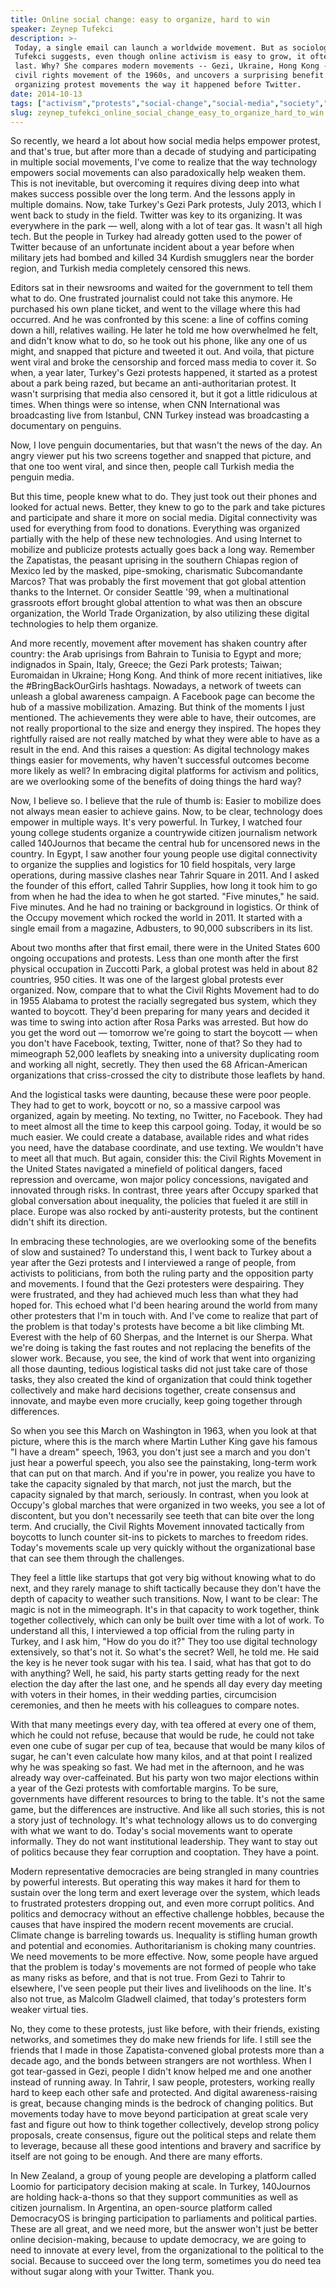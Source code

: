 ```yaml
---
title: Online social change: easy to organize, hard to win
speaker: Zeynep Tufekci
description: >-
 Today, a single email can launch a worldwide movement. But as sociologist Zeynep
 Tufekci suggests, even though online activism is easy to grow, it often doesn't
 last. Why? She compares modern movements -- Gezi, Ukraine, Hong Kong -- to the
 civil rights movement of the 1960s, and uncovers a surprising benefit of
 organizing protest movements the way it happened before Twitter.
date: 2014-10-13
tags: ["activism","protests","social-change","social-media","society","sociology","technology"]
slug: zeynep_tufekci_online_social_change_easy_to_organize_hard_to_win
---
```


So recently, we heard a lot about how social media helps empower protest, and that's true,
but after more than a decade of studying and participating in multiple social movements,
I've come to realize that the way technology empowers social movements can also
paradoxically help weaken them. This is not inevitable, but overcoming it requires diving
deep into what makes success possible over the long term. And the lessons apply in
multiple domains. Now, take Turkey's Gezi Park protests, July 2013, which I went back to
study in the field. Twitter was key to its organizing. It was everywhere in the park —
well, along with a lot of tear gas. It wasn't all high tech. But the people in Turkey had
already gotten used to the power of Twitter because of an unfortunate incident about a
year before when military jets had bombed and killed 34 Kurdish smugglers near the border
region, and Turkish media completely censored this news.

Editors sat in their newsrooms and waited for the government to tell them what to do. One
frustrated journalist could not take this anymore. He purchased his own plane ticket, and
went to the village where this had occurred. And he was confronted by this scene: a line
of coffins coming down a hill, relatives wailing. He later he told me how overwhelmed he
felt, and didn't know what to do, so he took out his phone, like any one of us might, and
snapped that picture and tweeted it out. And voila, that picture went viral and broke the
censorship and forced mass media to cover it. So when, a year later, Turkey's Gezi protests
happened, it started as a protest about a park being razed, but became an
anti-authoritarian protest. It wasn't surprising that media also censored it, but it got a
little ridiculous at times. When things were so intense, when CNN International was
broadcasting live from Istanbul, CNN Turkey instead was broadcasting a documentary on
penguins.

Now, I love penguin documentaries, but that wasn't the news of the day. An angry viewer
put his two screens together and snapped that picture, and that one too went viral, and
since then, people call Turkish media the penguin media. 

But this time, people knew what to do. They just took out their phones and looked for
actual news. Better, they knew to go to the park and take pictures and participate and
share it more on social media. Digital connectivity was used for everything from food to
donations. Everything was organized partially with the help of these new technologies. And
using Internet to mobilize and publicize protests actually goes back a long way. Remember
the Zapatistas, the peasant uprising in the southern Chiapas region of Mexico led by the
masked, pipe-smoking, charismatic Subcomandante Marcos? That was probably the first
movement that got global attention thanks to the Internet. Or consider Seattle '99, when a
multinational grassroots effort brought global attention to what was then an obscure
organization, the World Trade Organization, by also utilizing these digital technologies
to help them organize.

And more recently, movement after movement has shaken country after country: the Arab
uprisings from Bahrain to Tunisia to Egypt and more; indignados in Spain, Italy, Greece;
the Gezi Park protests; Taiwan; Euromaidan in Ukraine; Hong Kong. And think of more recent
initiatives, like the #BringBackOurGirls hashtags. Nowadays, a network of tweets can
unleash a global awareness campaign. A Facebook page can become the hub of a massive
mobilization. Amazing. But think of the moments I just mentioned. The achievements they
were able to have, their outcomes, are not really proportional to the size and energy they
inspired. The hopes they rightfully raised are not really matched by what they were able
to have as a result in the end. And this raises a question: As digital technology makes
things easier for movements, why haven't successful outcomes become more likely as well?
In embracing digital platforms for activism and politics, are we overlooking some of the
benefits of doing things the hard way?

Now, I believe so. I believe that the rule of thumb is: Easier to mobilize does not always
mean easier to achieve gains. Now, to be clear, technology does empower in multiple ways.
It's very powerful. In Turkey, I watched four young college students organize a
countrywide citizen journalism network called 140Journos that became the central hub for
uncensored news in the country. In Egypt, I saw another four young people use digital
connectivity to organize the supplies and logistics for 10 field hospitals, very large
operations, during massive clashes near Tahrir Square in 2011. And I asked the founder of
this effort, called Tahrir Supplies, how long it took him to go from when he had the idea
to when he got started. "Five minutes," he said. Five minutes. And he had no training or
background in logistics. Or think of the Occupy movement which rocked the world in 2011.
It started with a single email from a magazine, Adbusters, to 90,000 subscribers in its
list.

About two months after that first email, there were in the United States 600 ongoing
occupations and protests. Less than one month after the first physical occupation in
Zuccotti Park, a global protest was held in about 82 countries, 950 cities. It was one of
the largest global protests ever organized. Now, compare that to what the Civil Rights
Movement had to do in 1955 Alabama to protest the racially segregated bus system, which
they wanted to boycott. They'd been preparing for many years and decided it was time to
swing into action after Rosa Parks was arrested. But how do you get the word out —
tomorrow we're going to start the boycott — when you don't have Facebook, texting,
Twitter, none of that? So they had to mimeograph 52,000 leaflets by sneaking into a
university duplicating room and working all night, secretly. They then used the 68
African-American organizations that criss-crossed the city to distribute those leaflets by
hand.

And the logistical tasks were daunting, because these were poor people. They had to get to
work, boycott or no, so a massive carpool was organized, again by meeting. No texting, no
Twitter, no Facebook. They had to meet almost all the time to keep this carpool
going. Today, it would be so much easier. We could create a database, available rides and
what rides you need, have the database coordinate, and use texting. We wouldn't have to
meet all that much. But again, consider this: the Civil Rights Movement in the United
States navigated a minefield of political dangers, faced repression and overcame, won
major policy concessions, navigated and innovated through risks. In contrast, three years
after Occupy sparked that global conversation about inequality, the policies that fueled
it are still in place. Europe was also rocked by anti-austerity protests, but the
continent didn't shift its direction.

In embracing these technologies, are we overlooking some of the benefits of slow and
sustained? To understand this, I went back to Turkey about a year after the Gezi protests
and I interviewed a range of people, from activists to politicians, from both the ruling
party and the opposition party and movements. I found that the Gezi protesters were
despairing. They were frustrated, and they had achieved much less than what they had hoped
for. This echoed what I'd been hearing around the world from many other protesters that
I'm in touch with. And I've come to realize that part of the problem is that today's
protests have become a bit like climbing Mt. Everest with the help of 60 Sherpas, and the
Internet is our Sherpa. What we're doing is taking the fast routes and not replacing the
benefits of the slower work. Because, you see, the kind of work that went into organizing
all those daunting, tedious logistical tasks did not just take care of those tasks, they
also created the kind of organization that could think together collectively and make hard
decisions together, create consensus and innovate, and maybe even more crucially, keep
going together through differences.

So when you see this March on Washington in 1963, when you look at that picture, where
this is the march where Martin Luther King gave his famous "I have a dream" speech, 1963,
you don't just see a march and you don't just hear a powerful speech, you also see the
painstaking, long-term work that can put on that march. And if you're in power, you
realize you have to take the capacity signaled by that march, not just the march, but the
capacity signaled by that march, seriously. In contrast, when you look at Occupy's global
marches that were organized in two weeks, you see a lot of discontent, but you don't
necessarily see teeth that can bite over the long term. And crucially, the Civil Rights
Movement innovated tactically from boycotts to lunch counter sit-ins to pickets to marches
to freedom rides. Today's movements scale up very quickly without the organizational base
that can see them through the challenges.

They feel a little like startups that got very big without knowing what to do next, and
they rarely manage to shift tactically because they don't have the depth of capacity to
weather such transitions. Now, I want to be clear: The magic is not in the mimeograph. It's
in that capacity to work together, think together collectively, which can only be built
over time with a lot of work. To understand all this, I interviewed a top official from
the ruling party in Turkey, and I ask him, "How do you do it?" They too use digital
technology extensively, so that's not it. So what's the secret? Well, he told me. He said
the key is he never took sugar with his tea. I said, what has that got to do with
anything? Well, he said, his party starts getting ready for the next election the day
after the last one, and he spends all day every day meeting with voters in their homes, in
their wedding parties, circumcision ceremonies, and then he meets with his colleagues to
compare notes.

With that many meetings every day, with tea offered at every one of them, which he could
not refuse, because that would be rude, he could not take even one cube of sugar per cup
of tea, because that would be many kilos of sugar, he can't even calculate how many kilos,
and at that point I realized why he was speaking so fast. We had met in the afternoon, and
he was already way over-caffeinated. But his party won two major elections within a year
of the Gezi protests with comfortable margins. To be sure, governments have different
resources to bring to the table. It's not the same game, but the differences are
instructive. And like all such stories, this is not a story just of technology. It's what
technology allows us to do converging with what we want to do. Today's social movements
want to operate informally. They do not want institutional leadership. They want to stay
out of politics because they fear corruption and cooptation. They have a
point.

Modern representative democracies are being strangled in many countries by powerful
interests. But operating this way makes it hard for them to sustain over the long term and
exert leverage over the system, which leads to frustrated protesters dropping out, and
even more corrupt politics. And politics and democracy without an effective challenge
hobbles, because the causes that have inspired the modern recent movements are crucial.
Climate change is barreling towards us. Inequality is stifling human growth and potential
and economies. Authoritarianism is choking many countries. We need movements to be more
effective. Now, some people have argued that the problem is today's movements are not
formed of people who take as many risks as before, and that is not true. From Gezi to
Tahrir to elsewhere, I've seen people put their lives and livelihoods on the line. It's
also not true, as Malcolm Gladwell claimed, that today's protesters form weaker virtual
ties.

No, they come to these protests, just like before, with their friends, existing networks,
and sometimes they do make new friends for life. I still see the friends that I made in
those Zapatista-convened global protests more than a decade ago, and the bonds between
strangers are not worthless. When I got tear-gassed in Gezi, people I didn't know helped
me and one another instead of running away. In Tahrir, I saw people, protesters, working
really hard to keep each other safe and protected. And digital awareness-raising is great,
because changing minds is the bedrock of changing politics. But movements today have to
move beyond participation at great scale very fast and figure out how to think together
collectively, develop strong policy proposals, create consensus, figure out the political
steps and relate them to leverage, because all these good intentions and bravery and
sacrifice by itself are not going to be enough. And there are many efforts.

In New Zealand, a group of young people are developing a platform called Loomio for
participatory decision making at scale. In Turkey, 140Journos are holding hack-a-thons so
that they support communities as well as citizen journalism. In Argentina, an open-source
platform called DemocracyOS is bringing participation to parliaments and political
parties. These are all great, and we need more, but the answer won't just be better online
decision-making, because to update democracy, we are going to need to innovate at every
level, from the organizational to the political to the social. Because to succeed over the
long term, sometimes you do need tea without sugar along with your Twitter. Thank you.

<!--
ad_duration=3.33
comment_count=57
event="TEDGlobal 2014"
external_start_time=0
has_talk_citation=1
intro_duration=11.82
is_subtitle_required="False"
is_talk_featured="True"
language="en"
language_swap="False"
native_language="en"
number_of_related_talks=6
number_of_speakers=1
number_of_subtitled_videos=22
number_of_tags=7
number_of_talk_download_languages=22
number_of_talk_more_resources=3
number_of_talk_recommendations=0
number_of_talks_take_actions=1
post_ad_duration=0.83
published_timestamp="2015-02-02 16:02:54"
recording_date="2014-10-13"
speaker_description="Techno-sociologist"
speaker_is_published=1
speaker_name="Zeynep Tufekci"
talk_name="Online social change: easy to organize, hard to win"
talks_tags=["activism","protests","social-change","social-media","society","sociology","technology"]
url_audio="https://download.ted.com/talks/ZeynepTufekci_2014G.mp3?apikey=acme-roadrunner"
url_photo_speaker="https://pe.tedcdn.com/images/ted/ae45167ee2ea8afacd20e1fa9570bad936f1df9b_254x191.jpg"
url_photo_talk="https://pe.tedcdn.com/images/ted/a28101078e945e4b0efba3405bac0b594c557935_2880x1620.jpg"
url_webpage="https://www.ted.com/talks/zeynep_tufekci_online_social_change_easy_to_organize_hard_to_win"
video_type_name="TED Stage Talk"
-->